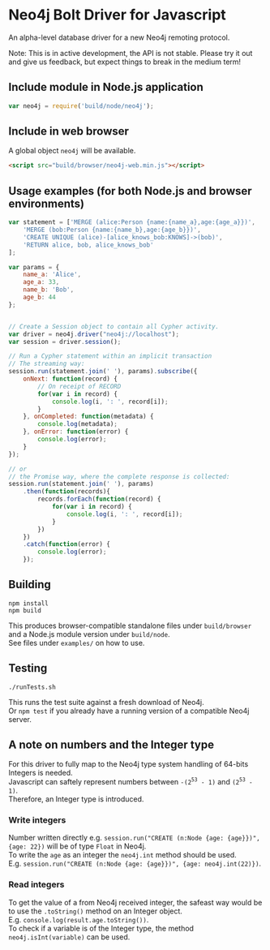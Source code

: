# Neo4j Bolt Driver for Javascript

An alpha-level database driver for a new Neo4j remoting protocol.

Note: This is in active development, the API is not stable. Please try it out and give us feedback, but expect things to break in the medium term!

## Include module in Node.js application

```javascript
var neo4j = require('build/node/neo4j');
```

## Include in web browser
A global object `neo4j` will be available.

```html
<script src="build/browser/neo4j-web.min.js"></script>
```

## Usage examples (for both Node.js and browser environments)

```javascript
var statement = ['MERGE (alice:Person {name:{name_a},age:{age_a}})',
    'MERGE (bob:Person {name:{name_b},age:{age_b}})',
    'CREATE UNIQUE (alice)-[alice_knows_bob:KNOWS]->(bob)',
    'RETURN alice, bob, alice_knows_bob'
];

var params = {
    name_a: 'Alice',
    age_a: 33,
    name_b: 'Bob',
    age_b: 44
};


// Create a Session object to contain all Cypher activity.
var driver = neo4j.driver("neo4j://localhost");
var session = driver.session();

// Run a Cypher statement within an implicit transaction
// The streaming way:
session.run(statement.join(' '), params).subscribe({
    onNext: function(record) {
        // On receipt of RECORD
        for(var i in record) {
            console.log(i, ': ', record[i]);
        }
    }, onCompleted: function(metadata) {
        console.log(metadata);
    }, onError: function(error) {
        console.log(error);
    }
});

// or
// the Promise way, where the complete response is collected:
session.run(statement.join(' '), params)
    .then(function(records){
        records.forEach(function(record) {
            for(var i in record) {
                console.log(i, ': ', record[i]);
            }
        })
    })
    .catch(function(error) {
        console.log(error);
    });
```

## Building

    npm install 
    npm build

This produces browser-compatible standalone files under `build/browser` and a Node.js module version under `build/node`.  
See files under `examples/` on how to use.

## Testing

    ./runTests.sh

This runs the test suite against a fresh download of Neo4j.  
Or `npm test` if you already have a running version of a compatible Neo4j server.

## A note on numbers and the Integer type
For this driver to fully map to the Neo4j type system handling of 64-bits Integers is needed.  
Javascript can saftely represent numbers between `-(2`<sup>`53`</sup>` - 1)` and `(2`<sup>`53`</sup>` - 1)`.  
Therefore, an Integer type is introduced. 

### Write integers
Number written directly e.g. `session.run("CREATE (n:Node {age: {age}})", {age: 22})` will be of type `Float` in Neo4j.  
To write the `age` as an integer the `neo4j.int` method should be used.  
E.g. `session.run("CREATE (n:Node {age: {age}})", {age: neo4j.int(22)})`.

### Read integers
To get the value of a from Neo4j received integer, the safeast way would be to use the `.toString()` method on 
an Integer object.  
E.g. `console.log(result.age.toString())`.  
To check if a variable is of the Integer type, the method `neo4j.isInt(variable)` can be used.
